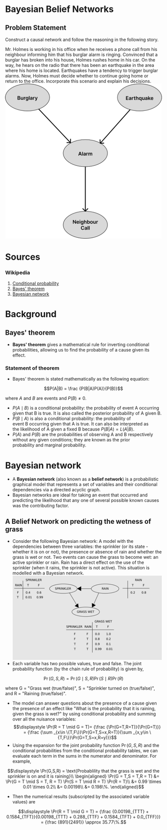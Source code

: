 # Bayesian Belief Networks

## Problem Statement
Construct a causal network and follow the reasoning in the following story.

Mr. Holmes is working in his office when he receives a phone call from his neighbour informing him that his burglar alarm is ringing. Convinced that a burglar has broken into his house, Holmes rushes home in his car. On the way, he hears on the radio that there has been an earthquake in the area where his home is located. Earthquakes have a tendency to trigger burglar alarms. Now, Holmes must decide whether to continue going home or return to the office. Incorporate this scenario and explain his decisions.
![causal_network](causal_network.png)

# Sources
### Wikipedia
1. [Conditional probability](https://en.wikipedia.org/wiki/Conditional_probability)
2. [Bayes' theorem](https://en.wikipedia.org/wiki/Bayes%27_theorem)
3. [Bayesian network](https://en.wikipedia.org/wiki/Bayesian_network)
# Background
## Bayes' theorem
- **Bayes' theorem** gives a mathematical rule for inverting conditional probabilities, allowing us to find the probability of a cause given its effect.
### Statement of theorem
- Bayes' theorem is stated mathematically as the following equation:
```math
P(A|B) = \frac {P(B|A)P(A)}{P(B)}
```
where $`A`$ and $B$ are events and $P(B) \neq 0$.
- $P(A \mid B)$ is a conditional probability: the probability of event A occurring given that B is true. It is also called the posterior probability of A given B.
- $P(B \mid A)$ is also a conditional probability: the probability of event B occurring given that A is true. It can also be interpreted as the likelihood of A given a fixed B because $P(B|A) = L(A|B)$.
- $P(A)$ and $P(B)$ are the probabilities of observing A and B respectively without any given conditions; they are known as the prior probability and marginal probability.

# Bayesian network
- A **Bayesian network** (also known as a **belief network**) is a probabilistic graphical model that represents a set of variables and their conditional dependencies via a directed acyclic graph.
- Bayesian networks are ideal for taking an event that occurred and predicting the likelihood that any one of several possible known causes was the contributing factor.
## A Belief Network on predicting the wetness of grass
- Consider the following Bayesian network: A model with the dependencies between three variables: the sprinkler (or its state - whether it is on or not), the presence or absence of rain and whether the grass is wet or not. Two events can cause the grass to become wet: an active sprinkler or rain. Rain has a direct effect on the use of the sprinkler (when it rains, the sprinkler is not active). This situation is modelled with a Bayesian network. 
![simple-bayesian-network-example](simple-bayesian-network-example.png)
- Each variable has two possible values, true and false.
The joint probability function (by the chain rule of probability) is given by,
```math
\Pr(G,S,R) = \Pr(G \mid S,R) \Pr(S \mid R) \Pr(R)
```
where G = "Grass wet (true/false)", S = "Sprinkler turned on (true/false)", and R = "Raining (true/false)".
- The model can answer questions about the presence of a cause given the presence of an effect like "What is the probability that it is raining, given the grass is wet?" by using conditional probability and summing over all the nuisance variables:
$$\displaystyle 
\Pr(R = T \mid G = T)= {\frac {\Pr(G=T,R=T)}{\Pr(G=T)}} = {\frac {\sum _{x\in \{T,F\}}\Pr(G=T,S=x,R=T)}{\sum _{x,y\in \{T,F\}}\Pr(G=T,S=x,R=y)}}$$
- Using the expansion for the joint probability function $\Pr(G,S,R)$ and the conditional probabilities from the conditional probability tables, we can evaluate each term in the sums in the numerator and denominator. For example, 
```math
\displaystyle 
\Pr(G,S,R) = \text{Probablility that the grass is wet and the sprinkler is on and it is raining}\\
\begin{aligned}
\Pr(G = T,S = T,R = T)
&= \Pr(G = T \mid S = T, R = T) \Pr(S = T \mid R = T) \Pr(R = T)\\
&= 0.99 \times 0.01 \times 0.2\\
&= 0.00198\\
&= 0.198\%.
\end{aligned}
```
- Then the numerical results (subscripted by the associated variable values) are
```math
\displaystyle 
\Pr(R = T \mid G = T) = {\frac {0.00198_{TTT} + 0.1584_{TFT}}{0.00198_{TTT} + 0.288_{TTF} + 0.1584_{TFT} + 0.0_{TFF}}}
= {\frac {891}{2491}}
\approx 35.77\%.
```